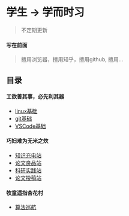 # 学生 -> 学而时习
> 不定期更新

#### 写在前面
> 擅用浏览器，擅用知乎，擅用github, 擅用...

## 目录

#### 工欲善其事，必先利其器
- [linux基础](./docs/linux.md)
- [git基础](./docs/git.md)
- [VSCode基础](./docs/vscode.md)

#### 巧妇难为无米之炊
- [知识充电站](./docs/knowledges.md)
- [论文良品站](./docs/readingList.md)
- [科研实践站](./docs/projectList.md)
- [论文投稿站](./docs/paper.md)

#### 牧童遥指杏花村
- [算法巡航](./docs/algorithms/readme.md)
